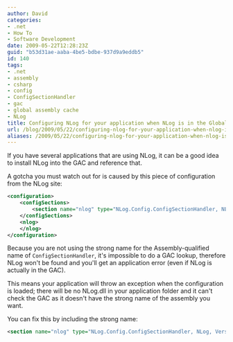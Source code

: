 ```yaml
---
author: David
categories:
- .net
- How To
- Software Development
date: 2009-05-22T12:28:23Z
guid: "b53d31ae-aaba-4be5-bdbe-937d9a9eddb5"
id: 140
tags:
- .net
- assembly
- csharp
- config
- ConfigSectionHandler
- gac
- global assembly cache
- NLog
title: Configuring NLog for your application when NLog is in the Global Assembly Cache (GAC)
url: /blog/2009/05/22/configuring-nlog-for-your-application-when-nlog-is-in-the-global-assembly-cache-gac/
aliases: /2009/05/22/configuring-nlog-for-your-application-when-nlog-is-in-the-global-assembly-cache-gac/
---
```


If you have several applications that are using NLog, it can be a good idea to install NLog into the GAC and reference that.

A gotcha you must watch out for is caused by this piece of configuration from the NLog site:

```xml
<configuration> 
    <configSections> 
        <section name="nlog" type="NLog.Config.ConfigSectionHandler, NLog"/>
    </configSections> 
    <nlog>
    </nlog>
</configuration>
```

Because you are not using the strong name for the Assembly-qualified name of `ConfigSectionHandler`, it's impossible to do a GAC lookup, therefore NLog won't be found and you'll get an application error (even if NLog is actually in the GAC).

This means your application will throw an exception when the configuration is loaded; there will be no NLog.dll in your application folder and it can't check the GAC as it doesn't have the strong name of the assembly you want.

You can fix this by including the strong name:

```xml
<section name="nlog" type="NLog.Config.ConfigSectionHandler, NLog, Version=1.0.0.505, Culture=neutral, PublicKeyToken=5120e14c03d0593c" />
```
